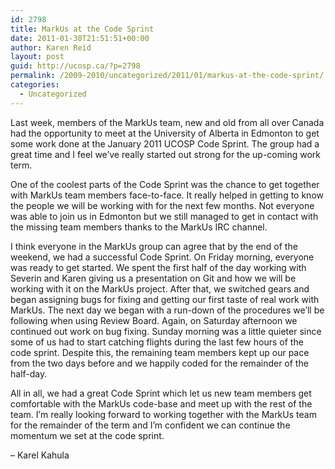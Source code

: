 ```yaml
---
id: 2798
title: MarkUs at the Code Sprint
date: 2011-01-30T21:51:51+00:00
author: Karen Reid
layout: post
guid: http://ucosp.ca/?p=2798
permalink: /2009-2010/uncategorized/2011/01/markus-at-the-code-sprint/
categories:
  - Uncategorized
---
```

Last week, members of the MarkUs team, new and old from all over Canada had the opportunity to meet at the University of Alberta in Edmonton to get some work done at the January 2011 UCOSP Code Sprint. The group had a great time and I feel we&#8217;ve really started out strong for the up-coming work term.

One of the coolest parts of the Code Sprint was the chance to get together with MarkUs team members face-to-face. It really helped in getting to know the people we will be working with for the next few months. Not everyone was able to join us in Edmonton but we still managed to get in contact with the missing team members thanks to the MarkUs IRC channel.

I think everyone in the MarkUs group can agree that by the end of the weekend, we had a successful Code Sprint. On Friday morning, everyone was ready to get started. We spent the first half of the day working with Severin and Karen giving us a presentation on Git and how we will be working with it on the MarkUs project. After that, we switched gears and began assigning bugs for fixing and getting our first taste of real work with MarkUs. The next day we began with a run-down of the procedures we&#8217;ll be following when using Review Board. Again, on Saturday afternoon we continued out work on bug fixing. Sunday morning was a little quieter since some of us had to start catching flights during the last few hours of the code sprint. Despite this, the remaining team members kept up our pace from the two days before and we happily coded for the remainder of the half-day.

All in all, we had a great Code Sprint which let us new team members get comfortable with the MarkUs code-base and meet up with the rest of the team. I&#8217;m really looking forward to working together with the MarkUs team for the remainder of the term and I&#8217;m confident we can continue the momentum we set at the code sprint.

&#8211; Karel Kahula